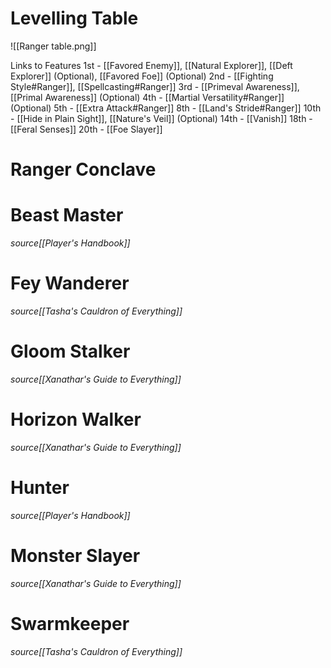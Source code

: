 # Levelling Table

![[Ranger table.png]]


Links to Features
1st - [[Favored Enemy]], [[Natural Explorer]], [[Deft Explorer]] (Optional), [[Favored Foe]] (Optional)
2nd - [[Fighting Style#Ranger]], [[Spellcasting#Ranger]]
3rd - [[Primeval Awareness]],  [[Primal Awareness]] (Optional)
4th -  [[Martial Versatility#Ranger]] (Optional)
5th - [[Extra Attack#Ranger]]
8th - [[Land's Stride#Ranger]]
10th - [[Hide in Plain Sight]], [[Nature's Veil]] (Optional)
14th - [[Vanish]]
18th - [[Feral Senses]]
20th - [[Foe Slayer]]

# Ranger Conclave

# Beast Master
*source[[Player's Handbook]]*

# Fey Wanderer
*source[[Tasha's Cauldron of Everything]]*

# Gloom Stalker
*source[[Xanathar's Guide to Everything]]*

# Horizon Walker
*source[[Xanathar's Guide to Everything]]*

# Hunter
*source[[Player's Handbook]]*

# Monster Slayer
*source[[Xanathar's Guide to Everything]]*

# Swarmkeeper
*source[[Tasha's Cauldron of Everything]]*